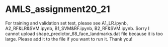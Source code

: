 # AMLS_assignment20_21
For training and validation set test, please see A1_LR.ipynb, A2_RF&LR&SVM.ipynb, B1_SVM&RF.ipynb, B2_RF&SVM.ipynb.
Sorry I cannot upload shape_predictor_68_face_landmarks.dat file because it is too large.
Please add it to the file if you want to run it. Thank you!
